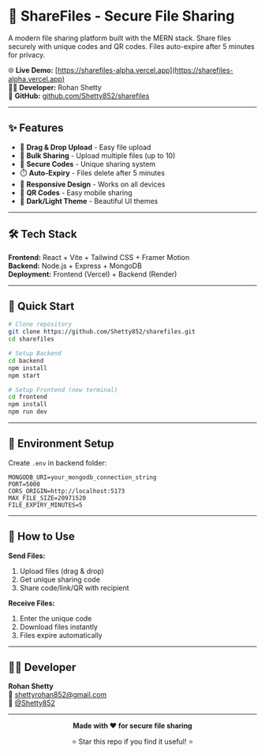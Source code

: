 # 📁 ShareFiles - Secure File Sharing

A modern file sharing platform built with the MERN stack. Share files securely with unique codes and QR codes. Files auto-expire after 5 minutes for privacy.

🌐 **Live Demo:** [https://sharefiles-alpha.vercel.app](https://sharefiles-alpha.vercel.app)  
👨‍💻 **Developer:** Rohan Shetty  
🔗 **GitHub:** [github.com/Shetty852/sharefiles](https://github.com/Shetty852/sharefiles)

---

## ✨ Features

- 🚀 **Drag & Drop Upload** - Easy file upload
- 📁 **Bulk Sharing** - Upload multiple files (up to 10)
- 🔐 **Secure Codes** - Unique sharing system
- ⏱️ **Auto-Expiry** - Files delete after 5 minutes
- 📱 **Responsive Design** - Works on all devices
- 📲 **QR Codes** - Easy mobile sharing
- 🌙 **Dark/Light Theme** - Beautiful UI themes

---

## 🛠️ Tech Stack

**Frontend:** React + Vite + Tailwind CSS + Framer Motion  
**Backend:** Node.js + Express + MongoDB  
**Deployment:** Frontend (Vercel) + Backend (Render)

---

## 🚀 Quick Start

```bash
# Clone repository
git clone https://github.com/Shetty852/sharefiles.git
cd sharefiles

# Setup Backend
cd backend
npm install
npm start

# Setup Frontend (new terminal)
cd frontend
npm install
npm run dev
```

---

## 🔑 Environment Setup

Create `.env` in backend folder:

```env
MONGODB_URI=your_mongodb_connection_string
PORT=5000
CORS_ORIGIN=http://localhost:5173
MAX_FILE_SIZE=20971520
FILE_EXPIRY_MINUTES=5
```

---

## 📱 How to Use

**Send Files:**
1. Upload files (drag & drop)
2. Get unique sharing code
3. Share code/link/QR with recipient

**Receive Files:**
1. Enter the unique code
2. Download files instantly
3. Files expire automatically

---

## 👨‍💻 Developer

**Rohan Shetty**  
📧 shettyrohan852@gmail.com  
🔗 [@Shetty852](https://github.com/Shetty852)

---

<div align="center">

**Made with ❤️ for secure file sharing**

⭐ Star this repo if you find it useful! ⭐

</div>
